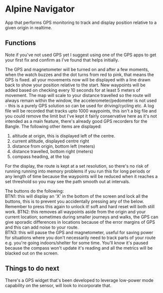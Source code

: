 Alpine Navigator
================
App that performs GPS monitoring to track and display position relative to a given origin in realtime.

Functions
---------
Note if you've not used GPS yet I suggest using one of the GPS apps to get your first fix and confirm as I've found that helps initially.  

The GPS and magnetometer will be turned on and after a few moments, when the watch buzzes and the dot turns from red to pink, that means the GPS is fixed. all your movements now will be displayed with a line drawn back to show your position relative to the start. New waypoints will be added based on checking every 10 seconds for at least 5 meters of movement. The map will scale to your distance travelled so the route will always remain within the window, the accelerometer/pedometer is not used - this is a purely GPS solution so can be used for driving/cycling etc. A log file will be recorded that tracks upto 1000 waypoints, this isn't a big file and you could remove the limit but I've kept it fairly conservative here as it's not intended as a main feature, there's already good GPS recorders for the Bangle. The following other items are displayed:

1. altitude at origin, this is displayed left of the centre.  
2. current altitude, displayed centre right  
3. distance from origin, bottom left (meters)  
4. distance travelled, bottom right (meters)  
5. compass heading, at the top

For the display, the route is kept at a set resolution, so there's no risk of running running into memory problems if you run this for long periods or any length of time because the waypoints will be reduced when it reaches a set threshold so you may see the path smooth out at intervals.

The buttons do the following:  
BTN1: this will display an 'X' in the bottom of the screen and lock all the buttons, this is to prevent you accidentally pressing any of the below. Remember to press this again to unlock it! soft and hard reset will both still work.
BTN2: this removes all waypoints aside from the origin and your current location; sometimes during smaller journeys and walks, the GPS can give sporadic differences in locations because of the error margins of GPS and this can add noise to your route.    
BTN3: this will pause the GPS and magnetometer, useful for saving power for situations where you don't necessarily need to track parts of your route e.g. you're going indoors/shelter for some time. You'll know it's paused because the compass won't update it's reading and all the metrics will be blacked out on the screen.

Things to do next
-----------------
There's a GPS widget that's been developed to leverage low-power mode capability on the sensor, will look to incorporate that.
